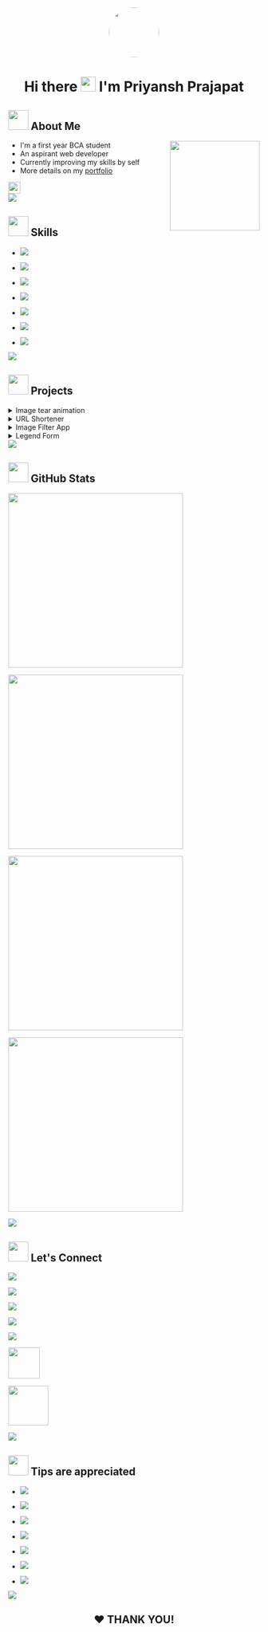 <div align="center">
  <a href="https://oyepriyansh.pages.dev" target="_blank">
    <img src="https://oyepriyansh.pages.dev/logo.png" height="100" width="100"  style="border-radius: 50%;">
  </a>
</div>
<h1 align="center"> Hi there <a href="#-hi-there--im-priyansh-prajapat-"><img src="https://oyepriyansh.pages.dev/7833685191810089554.gif" width="30px"></a> I'm Priyansh Prajapat </h1>

## <a href="#-about-me"><img src="https://oyepriyansh.pages.dev/557628352828014620.gif" width="40"></a> About Me

<picture> <a href="#-about-me"> <img align="right" src="https://oyepriyansh.pages.dev/559426961516757824.gif" width="180px"> </a> </picture>

- I'm a first year BCA student
- An aspirant web developer
- Currently improving my skills by self
- More details on my <a href="https://oyepriyansh.pages.dev" target="_blank"> portfolio </a>

<div>
<a href="#-about-me"><img src="https://komarev.com/ghpvc/?username=oyepriyansh&style=flat-square&color=000000" height="24px"> </a>
</div>

<a href="#-skills"> 
<img src="https://oyepriyansh.pages.dev/838764339942785051.gif"> 
</a> 

## <a href="#-skills"><img src="https://oyepriyansh.pages.dev/534756564728422850580.gif" width="40"></a> Skills

-  <a href="https://developer.mozilla.org/en-US/docs/Web/HTML" target="_blank"> <img src="https://oyepriyansh.pages.dev/557628352828014611.svg"> </a>

-  <a href="https://developer.mozilla.org/en-US/docs/Web/CSS" target="_blank"> <img src="https://oyepriyansh.pages.dev/557628352828014612.svg"> </a>

- <a href="https://developer.mozilla.org/en-US/docs/Web/JAVASCRIPT" target="_blank"> <img src="https://oyepriyansh.pages.dev/557628352828014613.svg"> </a>

- <a href="https://www.w3schools.com/cpp/cpp_intro.asp" target="_blank"> <img src="https://oyepriyansh.pages.dev/557628352828014614.svg"> </a>

- <a href="https://www.markdownguide.org/getting-started" target="_blank"> <img src="https://oyepriyansh.pages.dev/557628352828014618.svg"> </a>
 
- <a href="https://git-scm.com" target="_blank"> <img src="https://oyepriyansh.pages.dev/557628352828014615.svg"> </a>

- <a href="https://code.visualstudio.com" target="_blank"> <img src="https://oyepriyansh.pages.dev/557628352828014617.svg"> </a>

<a href="#-projects"> 
<img src="https://oyepriyansh.pages.dev/838764339942785051.gif"> 
</a> 

## <a href="#-projects"><img src="https://oyepriyansh.pages.dev/745716128281657445.gif" width="40"></a> Projects

<details>
  <summary> Image tear animation </summary>
  <br>

 <a href="https://oyepriyansh.github.io/image-tear-animation"><img src="https://oyepriyansh.pages.dev/5594269661517571.svg"></a> &nbsp; <a href="https://www.youtube.com/shorts/LD_lKVquclw"><img src="https://oyepriyansh.pages.dev/8850493629363773842.svg"></a> &nbsp; <a href="https://github.com/oyepriyansh/image-tear-animation"><img src="https://oyepriyansh.pages.dev/5594269661517572.svg"></a>
  
</details>

<details>
  <summary> URL Shortener </summary>
  <br>
<a href="https://url.priyansh.app"><img src="https://oyepriyansh.pages.dev/5594269661517571.svg"></a>  &nbsp; <a href="https://github.com/oyepriyansh/url-shortener"><img src="https://oyepriyansh.pages.dev/5594269661517572.svg"></a>
  
</details>

<details>
  <summary> Image Filter App  </summary>
  <br>
  
<a href="https://oyepriyansh.github.io/image-filter-app"><img src="https://oyepriyansh.pages.dev/5594269661517571.svg"></a> &nbsp; <a href="https://youtube.com/shorts/bgAUrcPo3YY"><img src="https://oyepriyansh.pages.dev/8850493629363773842.svg"></a> &nbsp; <a href="https://github.com/oyepriyansh/image-filter-app/"><img src="https://oyepriyansh.pages.dev/5594269661517572.svg"></a>
  
</details>

<details>
  <summary> Legend Form</summary>
  <br>
  
  <a href="https://oyepriyansh.github.io/legend-form"><img src="https://oyepriyansh.pages.dev/5594269661517571.svg"></a> &nbsp; <a href="https://www.youtube.com/shorts/2QzUf5-75r4"><img src="https://oyepriyansh.pages.dev/8850493629363773842.svg"></a> &nbsp; <a href="https://github.com/oyepriyansh/legend-form"><img src="https://oyepriyansh.pages.dev/5594269661517572.svg"></a>
  
</details>

<a href="#-github-stats"> 
<img src="https://oyepriyansh.pages.dev/838764339942785051.gif"> 
</a> 

## <a href="#-github-stats"><img src="https://oyepriyansh.pages.dev/526015297887404052.gif" width="40"></a> GitHub Stats
<a href="#-github-stats">

<a href="#-github-stats"> <img src="https://oye-priyansh.pages.dev/github_stats.svg" width="350px"> </a> 

<a href="#-github-stats"> <img src="https://github-readme-stats.vercel.app/api/top-langs/?username=oyepriyansh&layout=compact&theme=transparent" width="350px"> </a> 

<a href="#-github-stats"> <img src="https://github-readme-stats.vercel.app/api?username=oyepriyansh&count_private=true&include_all_commits=true&hide=contribs&show_icons=true&theme=transparent" width="350px"> </a>  

<a href="#-github-stats"> <img src="https://streak-stats.demolab.com?user=oyepriyansh&theme=transparent&border_radius=5&fire=FF0000" width="350px"> </a> 

<a href="#-lets-connect"> 
<img src="https://oyepriyansh.pages.dev/838764339942785051.gif"> 
</a> 

## <a href="#-lets-connect"><img src="https://oyepriyansh.pages.dev/526015297887404053.gif" width="40"></a> Let's Connect 

<a href="https://instagram.com/oyepriyansh" target="_blank"> <img src="https://oyepriyansh.pages.dev/8531582654662574481.svg"> </a>

<a href="https://twitter.com/oyepriyansh" target="_blank"> <img src="https://oyepriyansh.pages.dev/8531582654662574482.svg"> </a>

<a href="https://youtube.com/@oyepriyansh" target="_blank"> <img src="https://oyepriyansh.pages.dev/8531582654662574483.svg"> </a>

<a href="https://linkedin.com/in/oyepriyansh" target="_blank"> <img src="https://oyepriyansh.pages.dev/4582284679828558.svg"> </a>

<a href="mailto:hi@priyansh.app" target="_blank"> <img src="https://oyepriyansh.pages.dev/8531582654662574484.svg"> </a>

<a href="https://discord.com/users/838764339942785051" target="_blank"> <img src="https://discord.c99.nl/widget/theme-2/838764339942785051.png" height="63px"> </a>

<a href="https://discord.com/invite/AeAjegXn6D" target="_blank"><img src="https://invidget.switchblade.xyz/AeAjegXn6D" height="80"> 

<a href="#-tips-are-appreciated"> <img src="https://oyepriyansh.pages.dev/838764339942785051.gif"> </a>

## <a href="#-tips-are-appreciated"><img src="https://oyepriyansh.pages.dev/918555162522583050.gif" width="40"></a> Tips are appreciated

- <a href="https://github.com/sponsors/oyepriyansh" target="_blank"><img src="https://oyepriyansh.pages.dev/2740203457350205452.svg"> 

- <a href="https://oyepriyansh.pages.dev/upi" target="_blank"><img src="https://oyepriyansh.pages.dev/2740203457350205458.svg"> 

- <a href="https://buymeacoffee.com/oyepriyansh" target="_blank"><img src="https://oyepriyansh.pages.dev/2740203457350205453.svg">

- <a href="https://ko-fi.com/oyepriyansh" target="_blank"><img src="https://oyepriyansh.pages.dev/2740203457350205454.svg"> 

- <a href="https://giftapp.com/priyansh" target="_blank"><img src="https://oyepriyansh.pages.dev/2740203457350205450.svg"> 

- <a href="https://www.paypal.com/paypalme/oyepriyansh" target="_blank"><img src="https://oyepriyansh.pages.dev/2740203457350205455.svg"> 

- <a href="https://patreon.com/oyepriyansh" target="_blank"><img src="https://oyepriyansh.pages.dev/2740203457350205457.svg"> 

<a href="#--thank-you"> <img src="https://oyepriyansh.pages.dev/838764339942785051.gif"> </a>

<h2 align="center"> ❤ THANK YOU!</h2>
